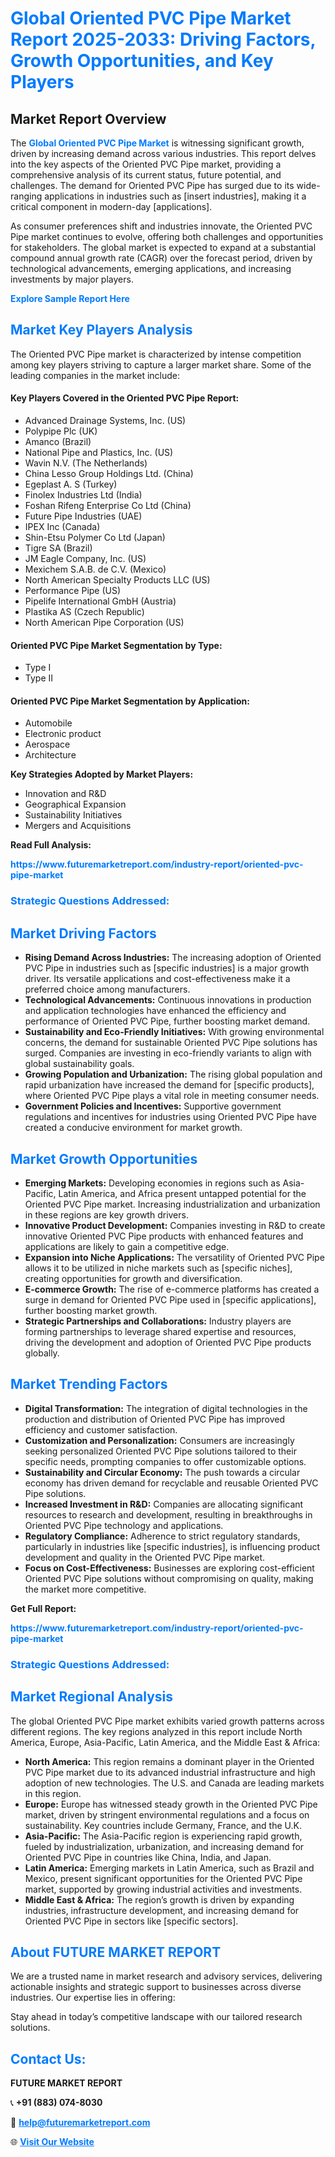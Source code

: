 <h1 style="color: #007BFF;">Global Oriented PVC Pipe Market Report 2025-2033: Driving Factors, Growth Opportunities, and Key Players</h1>

<section id="overview">
<h2>Market Report Overview</h2>
<p>The <a href="https://www.futuremarketreport.com/industry-report/oriented-pvc-pipe-market" style="color: #007BFF; text-decoration: none;"><strong>Global Oriented PVC Pipe Market</strong></a> is witnessing significant growth, driven by increasing demand across various industries. This report delves into the key aspects of the Oriented PVC Pipe market, providing a comprehensive analysis of its current status, future potential, and challenges. The demand for Oriented PVC Pipe has surged due to its wide-ranging applications in industries such as [insert industries], making it a critical component in modern-day [applications].</p>
<p>As consumer preferences shift and industries innovate, the Oriented PVC Pipe market continues to evolve, offering both challenges and opportunities for stakeholders. The global market is expected to expand at a substantial compound annual growth rate (CAGR) over the forecast period, driven by technological advancements, emerging applications, and increasing investments by major players.</p>
</section>

<section id="overview">
<p><a href="https://www.futuremarketreport.com/request-sample/reportId=85722" style="color: #007BFF; text-decoration: none;"><strong>Explore Sample Report Here</strong></a></p>
</section>

<section id="key-players">
<h2 style="color: #007BFF;">Market Key Players Analysis</h2>
<p>The Oriented PVC Pipe market is characterized by intense competition among key players striving to capture a larger market share. Some of the leading companies in the market include:</p>
<h4>Key Players Covered in the Oriented PVC Pipe Report:</h4>
<ul><li>Advanced Drainage Systems, Inc. (US)</li><li>Polypipe Plc (UK)</li><li>Amanco (Brazil)</li><li>National Pipe and Plastics, Inc. (US)</li><li>Wavin N.V. (The Netherlands)</li><li>China Lesso Group Holdings Ltd. (China)</li><li>Egeplast A. S (Turkey)</li><li>Finolex Industries Ltd (India)</li><li>Foshan Rifeng Enterprise Co Ltd (China)</li><li>Future Pipe Industries (UAE)</li><li>IPEX Inc (Canada)</li><li>Shin-Etsu Polymer Co Ltd (Japan)</li><li>Tigre SA (Brazil)</li><li>JM Eagle Company, Inc. (US)</li><li>Mexichem S.A.B. de C.V. (Mexico)</li><li>North American Specialty Products LLC (US)</li><li>Performance Pipe (US)</li><li>Pipelife International GmbH (Austria)</li><li>Plastika AS (Czech Republic)</li><li>North American Pipe Corporation (US)</li></ul>
<h4>Oriented PVC Pipe Market Segmentation by Type:</h4>
<ul><li>Type I</li><li>Type II</li></ul>

<h4>Oriented PVC Pipe Market Segmentation by Application:</h4>
<ul><li>Automobile</li><li>Electronic product</li><li>Aerospace</li><li>Architecture</li></ul>
<p><strong>Key Strategies Adopted by Market Players:</strong></p>
<ul>
<li>Innovation and R&D</li>
<li>Geographical Expansion</li>
<li>Sustainability Initiatives</li>
<li>Mergers and Acquisitions</li>
</ul>
</section>

<section>
<p><strong>Read Full Analysis: </strong></p><a href="https://www.futuremarketreport.com/industry-report/oriented-pvc-pipe-market" style="color: #007BFF; text-decoration: none;"><strong>https://www.futuremarketreport.com/industry-report/oriented-pvc-pipe-market</strong></a>
<h3 style="color: #007BFF;">Strategic Questions Addressed:</h3>
</section>

<section id="driving-factors">
<h2 style="color: #007BFF;">Market Driving Factors</h2>
<ul>
<li><strong>Rising Demand Across Industries:</strong> The increasing adoption of Oriented PVC Pipe in industries such as [specific industries] is a major growth driver. Its versatile applications and cost-effectiveness make it a preferred choice among manufacturers.</li>
<li><strong>Technological Advancements:</strong> Continuous innovations in production and application technologies have enhanced the efficiency and performance of Oriented PVC Pipe, further boosting market demand.</li>
<li><strong>Sustainability and Eco-Friendly Initiatives:</strong> With growing environmental concerns, the demand for sustainable Oriented PVC Pipe solutions has surged. Companies are investing in eco-friendly variants to align with global sustainability goals.</li>
<li><strong>Growing Population and Urbanization:</strong> The rising global population and rapid urbanization have increased the demand for [specific products], where Oriented PVC Pipe plays a vital role in meeting consumer needs.</li>
<li><strong>Government Policies and Incentives:</strong> Supportive government regulations and incentives for industries using Oriented PVC Pipe have created a conducive environment for market growth.</li>
</ul>
</section>

<section id="growth-opportunities">
<h2 style="color: #007BFF;">Market Growth Opportunities</h2>
<ul>
<li><strong>Emerging Markets:</strong> Developing economies in regions such as Asia-Pacific, Latin America, and Africa present untapped potential for the Oriented PVC Pipe market. Increasing industrialization and urbanization in these regions are key growth drivers.</li>
<li><strong>Innovative Product Development:</strong> Companies investing in R&D to create innovative Oriented PVC Pipe products with enhanced features and applications are likely to gain a competitive edge.</li>
<li><strong>Expansion into Niche Applications:</strong> The versatility of Oriented PVC Pipe allows it to be utilized in niche markets such as [specific niches], creating opportunities for growth and diversification.</li>
<li><strong>E-commerce Growth:</strong> The rise of e-commerce platforms has created a surge in demand for Oriented PVC Pipe used in [specific applications], further boosting market growth.</li>
<li><strong>Strategic Partnerships and Collaborations:</strong> Industry players are forming partnerships to leverage shared expertise and resources, driving the development and adoption of Oriented PVC Pipe products globally.</li>
</ul>
</section>

<section id="trending-factors">
<h2 style="color: #007BFF;">Market Trending Factors</h2>
<ul>
<li><strong>Digital Transformation:</strong> The integration of digital technologies in the production and distribution of Oriented PVC Pipe has improved efficiency and customer satisfaction.</li>
<li><strong>Customization and Personalization:</strong> Consumers are increasingly seeking personalized Oriented PVC Pipe solutions tailored to their specific needs, prompting companies to offer customizable options.</li>
<li><strong>Sustainability and Circular Economy:</strong> The push towards a circular economy has driven demand for recyclable and reusable Oriented PVC Pipe solutions.</li>
<li><strong>Increased Investment in R&D:</strong> Companies are allocating significant resources to research and development, resulting in breakthroughs in Oriented PVC Pipe technology and applications.</li>
<li><strong>Regulatory Compliance:</strong> Adherence to strict regulatory standards, particularly in industries like [specific industries], is influencing product development and quality in the Oriented PVC Pipe market.</li>
<li><strong>Focus on Cost-Effectiveness:</strong> Businesses are exploring cost-efficient Oriented PVC Pipe solutions without compromising on quality, making the market more competitive.</li>
</ul>
</section>

<section>
<p><strong>Get Full Report: </strong></p><a href="https://www.futuremarketreport.com/industry-report/oriented-pvc-pipe-market" style="color: #007BFF; text-decoration: none;"><strong>https://www.futuremarketreport.com/industry-report/oriented-pvc-pipe-market</strong></a>
<h3 style="color: #007BFF;">Strategic Questions Addressed:</h3>
</section>


<section id="regional-analysis">
<h2 style="color: #007BFF;">Market Regional Analysis</h2>
<p>The global Oriented PVC Pipe market exhibits varied growth patterns across different regions. The key regions analyzed in this report include North America, Europe, Asia-Pacific, Latin America, and the Middle East & Africa:</p>
<ul>
<li><strong>North America:</strong> This region remains a dominant player in the Oriented PVC Pipe market due to its advanced industrial infrastructure and high adoption of new technologies. The U.S. and Canada are leading markets in this region.</li>
<li><strong>Europe:</strong> Europe has witnessed steady growth in the Oriented PVC Pipe market, driven by stringent environmental regulations and a focus on sustainability. Key countries include Germany, France, and the U.K.</li>
<li><strong>Asia-Pacific:</strong> The Asia-Pacific region is experiencing rapid growth, fueled by industrialization, urbanization, and increasing demand for Oriented PVC Pipe in countries like China, India, and Japan.</li>
<li><strong>Latin America:</strong> Emerging markets in Latin America, such as Brazil and Mexico, present significant opportunities for the Oriented PVC Pipe market, supported by growing industrial activities and investments.</li>
<li><strong>Middle East & Africa:</strong> The region’s growth is driven by expanding industries, infrastructure development, and increasing demand for Oriented PVC Pipe in sectors like [specific sectors].</li>
</ul>
</section>

<footer>
<h2 style="color: #007BFF;">About FUTURE MARKET REPORT</h2>
<p>We are a trusted name in market research and advisory services, delivering actionable insights and strategic support to businesses across diverse industries. Our expertise lies in offering:</p>

<p>Stay ahead in today’s competitive landscape with our tailored research solutions.</p>

<h2 style="color: #007BFF;">Contact Us:</h2>
<p><strong>FUTURE MARKET REPORT</strong></p>
<p>📞 <strong>+91 (883) 074-8030</strong></p>
<p>📧 <strong><a href="mailto:help@futuremarketreport.com" style="color: #007BFF;">help@futuremarketreport.com</a></strong></p>
<p>🌐 <strong><a href="https://www.futuremarketreport.com/" style="color: #007BFF;">Visit Our Website</a></strong></p>
</footer>